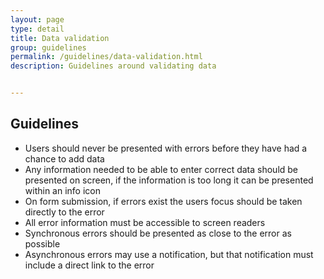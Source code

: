 ```yaml
---
layout: page
type: detail
title: Data validation
group: guidelines
permalink: /guidelines/data-validation.html
description: Guidelines around validating data


---
```


## Guidelines
* Users should never be presented with errors before they have had a chance to add data
* Any information needed to be able to enter correct data should be presented on screen, if the information is too long it can be presented within an info icon
* On form submission, if errors exist the users focus should be taken directly to the error
* All error information must be accessible to screen readers
* Synchronous errors should be presented as close to the error as possible
* Asynchronous errors may use a notification, but that notification must include a direct link to the error
